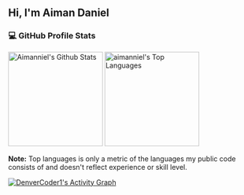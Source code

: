 ## Hi, I'm Aiman Daniel

 <h3>💻 GitHub Profile Stats</h3>

  <!-- https://github.com/anuraghazra/github-readme-stats -->

  <a href="https://github.com/aimanniel/github-readme-stats"><img alt="Aimanniel's Github Stats" src="https://denvercoder1-github-readme-stats.vercel.app/api/?username=aimanniel&show_icons=true&include_all_commits=true&count_private=true&theme=react&hide_border=true&bg_color=1F222E&title_color=F85D7F&icon_color=F8D866" height="192px"/></a>
  <a href="https://github.com/aimanniel/github-readme-stats"><img alt="aimanniel's Top Languages" src="https://denvercoder1-github-readme-stats.vercel.app/api/top-langs/?username=aimanniel&langs_count=8&layout=compact&theme=react&hide_border=true&bg_color=1F222E&title_color=F85D7F&icon_color=F8D866&hide=Jupyter%20Notebook,Roff" height="192px"/></a>
  <br/>

  <b>Note:</b> Top languages is only a metric of the languages my public code consists of and doesn't reflect experience or skill level.
  

  <a href="https://github.com/aimanniel/github-readme-activity-graph"><img alt="DenverCoder1's Activity Graph" src="https://github-readme-activity-graph.vercel.app/graph/?username=aimanniel&bg_color=1F222E&color=F8D866&line=F85D7F&point=FFFFFF&hide_border=true" /></a>



